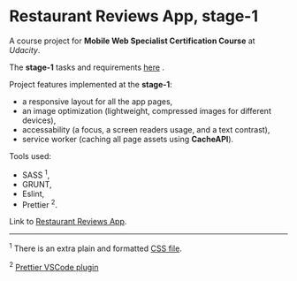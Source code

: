 # Restaurant Reviews App, stage-1
A course project for **Mobile Web Specialist Certification Course** at *Udacity*.

The **stage-1** tasks and requirements [here][1] .

Project features implemented at the **stage-1**:
 - a responsive layout for all the app pages,
 - an image optimization (lightweight, compressed images for different devices),
 - accessability (a focus, a screen readers usage, and a text contrast),
 - service worker (caching all page assets using **CacheAPI**).

 Tools used:
 - SASS <sup>1</sup>,
 - GRUNT,
 - Eslint,
 - Prettier <sup>2</sup>.

Link to [Restaurant Reviews App][2].

---

<sup>1</sup> There is an extra plain and formatted [CSS file][3].

<sup>2</sup> [Prettier VSCode plugin][4]

[1]:TASK_OVERVIEW.md
[2]:https://mar-bi.github.io/mws-restaurant-stage-1/
[3]:css/styles.css
[4]:https://github.com/prettier/prettier-vscode
